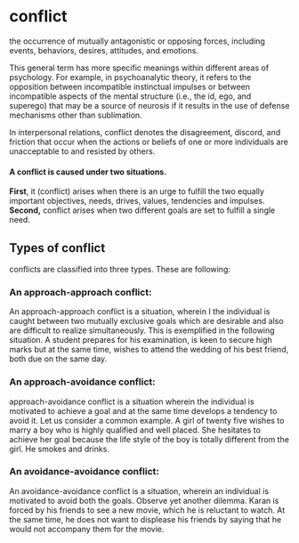 # conflict
the occurrence of mutually antagonistic or opposing forces, including events, behaviors, desires, attitudes, and emotions.

This general term has more specific meanings within different areas of psychology. For example, in psychoanalytic theory, it refers to the opposition between incompatible instinctual impulses or between incompatible aspects of the mental structure (i.e., the id, ego, and superego) that may be a source of neurosis if it results in the use of defense mechanisms other than sublimation.

In interpersonal relations, conflict denotes the disagreement, discord, and friction that occur when the actions or beliefs of one or more individuals are unacceptable to and resisted by others.

#### A conflict is caused under two situations.
**First**, it (conflict) arises when there is an urge to fulfill the two equally important objectives, needs, drives, values, tendencies and impulses.
**Second,** conflict arises when two different goals are set to fulfill a single need.

## Types of conflict
conflicts are classified into three types. These are following:

### **An approach-approach conflict:**
An approach-approach conflict is a situation, wherein I the individual is caught between two mutually exclusive goals which are desirable and also are difficult to realize simultaneously. This is exemplified in the following situation. A student prepares for his examination, is keen to secure high marks but at the same time, wishes to attend the wedding of his best friend, both due on the same day.

### **An approach-avoidance conflict:**
approach-avoidance conflict is a situation wherein the individual is motivated to achieve a goal and at the same time develops a tendency to avoid it.
Let us consider a common example. A girl of twenty five wishes to marry a boy who is highly qualified and well placed. She hesitates to achieve her goal because the life style of the boy is totally different from the girl. He smokes and drinks. 

### **An avoidance-avoidance conflict:**
An avoidance-avoidance conflict is a situation, wherein an individual is motivated to avoid both the goals. Observe yet another dilemma. Karan is forced by his friends to see a new movie, which he is reluctant to watch. At the same time, he does not want to displease his friends by saying that he would not accompany them for the movie.